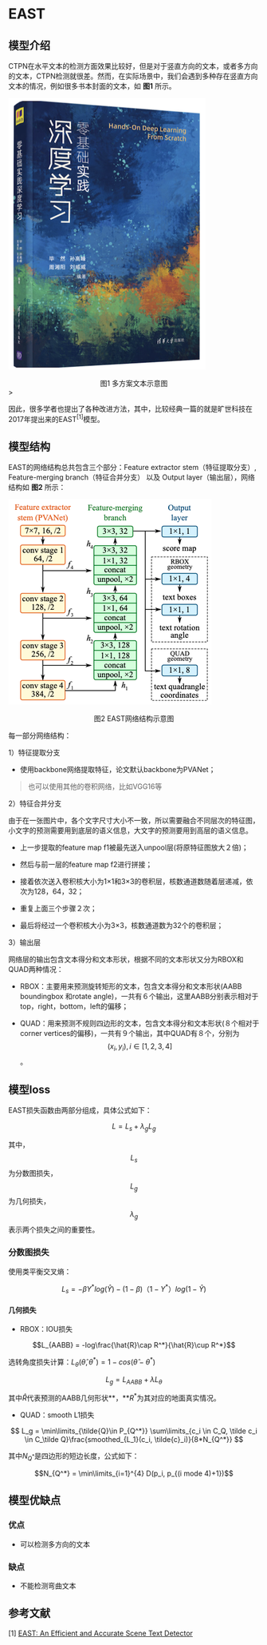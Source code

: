 # EAST

## 模型介绍

CTPN在水平文本的检测方面效果比较好，但是对于竖直方向的文本，或者多方向的文本，CTPN检测就很差。然而，在实际场景中，我们会遇到多种存在竖直方向文本的情况，例如很多书本封面的文本，如 **图1** 所示。

![](../../../../images/computer_vision/OCR/EAST_1.png)

<center>图1 多方案文本示意图</center>>

因此，很多学者也提出了各种改进方法，其中，比较经典一篇的就是旷世科技在2017年提出来的EAST<sup>[1]</sup>模型。

## 模型结构

  EAST的网络结构总共包含三个部分：Feature extractor stem（特征提取分支）, Feature-merging branch（特征合并分支） 以及 Output layer（输出层），网络结构如 **图2** 所示：

![EAST网络结构示意图](../../../../images/computer_vision/OCR/EAST_2.png)

<center>图2 EAST网络结构示意图</center>

每一部分网络结构：

1）特征提取分支

* 使用backbone网络提取特征，论文默认backbone为PVANet；

> 也可以使用其他的卷积网络，比如VGG16等

2）特征合并分支

由于在一张图片中，各个文字尺寸大小不一致，所以需要融合不同层次的特征图，小文字的预测需要用到底层的语义信息，大文字的预测要用到高层的语义信息。

* 上一步提取的feature map f1被最先送入unpool层(将原特征图放大２倍)；

* 然后与前一层的feature map f2进行拼接；
* 接着依次送入卷积核大小为1×1和3×3的卷积层，核数通道数随着层递减，依次为128，64，32；
* 重复上面三个步骤２次；
* 最后将经过一个卷积核大小为3×3，核数通道数为32个的卷积层；

3）输出层

网络层的输出包含文本得分和文本形状，根据不同的文本形状又分为RBOX和QUAD两种情况：

* RBOX：主要用来预测旋转矩形的文本，包含文本得分和文本形状(AABB boundingbox 和rotate angle)，一共有６个输出，这里AABB分别表示相对于top，right，bottom，left的偏移；

* QUAD：用来预测不规则四边形的文本，包含文本得分和文本形状(８个相对于corner vertices的偏移)，一共有９个输出，其中QUAD有８个，分别为 $$(x_{i},y_{i}),i\in[1,2,3,4]$$。

## 模型loss

EAST损失函数由两部分组成，具体公式如下：

$$L=L_{s}+λ_{g}L_{g}$$

其中，$$L_{s}$$为分数图损失，$$L_{g}$$为几何损失，$$λ_{g}$$表示两个损失之间的重要性。

### 分数图损失

使用类平衡交叉熵：

$$L_{s} = -\beta Y^{*}log(\hat{Y})-(1-\beta)（1-Y^*）log(1-\hat{Y})$$

#### 几何损失

* RBOX：IOU损失

$$L_{AABB} = -log\frac{\hat{R}\cap R^*}{\hat{R}\cup R^*}$$

选转角度损失计算：$L_{\theta}(\hat{\theta},\theta^*) = 1-cos(\hat{\theta}-\theta^*)$

$$L_g=L_{AABB} + \lambda L_\theta$$

其中$\hat{R}$代表预测的AABB几何形状**，**$R^*$为其对应的地面真实情况。

* QUAD：smooth L1损失

$$ L_g = \min\limits_{\tilde{Q}\in P_{Q^*}} \sum\limits_{c_i \in C_Q, \tilde c_i \in C_\tilde Q}\frac{smoothed_{L_1}(c_i, \tilde{c}_i)}{8*N_{Q^*}} $$

其中$N_{Q^*}$是四边形的短边长度，公式如下：

$$N_{Q^*} = \min\limits_{i=1}^{4} D(p_i, p_{(i mode 4)+1})$$

## 模型优缺点

### 优点

* 可以检测多方向的文本

### 缺点

* 不能检测弯曲文本

## 参考文献

[1] [EAST: An Efficient and Accurate Scene Text Detector](https://arxiv.org/pdf/1704.03155.pdf)
